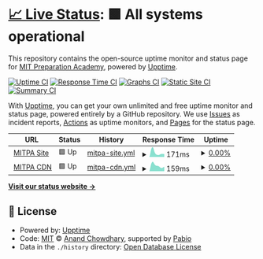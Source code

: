 # [📈 Live Status](https://demo.upptime.js.org): <!--live status--> **🟩 All systems operational**

This repository contains the open-source uptime monitor and status page for [MIT Preparation Academy](mitpa.tech), powered by [Upptime](https://github.com/upptime/upptime).

[![Uptime CI](https://github.com/MITPAcademy/status.mitpa.tech/workflows/Uptime%20CI/badge.svg)](https://github.com/MITPAcademy/status.mitpa.tech/actions?query=workflow%3A%22Uptime+CI%22)
[![Response Time CI](https://github.com/MITPAcademy/status.mitpa.tech/workflows/Response%20Time%20CI/badge.svg)](https://github.com/MITPAcademy/status.mitpa.tech/actions?query=workflow%3A%22Response+Time+CI%22)
[![Graphs CI](https://github.com/MITPAcademy/status.mitpa.tech/workflows/Graphs%20CI/badge.svg)](https://github.com/MITPAcademy/status.mitpa.tech/actions?query=workflow%3A%22Graphs+CI%22)
[![Static Site CI](https://github.com/MITPAcademy/status.mitpa.tech/workflows/Static%20Site%20CI/badge.svg)](https://github.com/MITPAcademy/status.mitpa.tech/actions?query=workflow%3A%22Static+Site+CI%22)
[![Summary CI](https://github.com/MITPAcademy/status.mitpa.tech/workflows/Summary%20CI/badge.svg)](https://github.com/MITPAcademy/status.mitpa.tech/actions?query=workflow%3A%22Summary+CI%22)

With [Upptime](https://upptime.js.org), you can get your own unlimited and free uptime monitor and status page, powered entirely by a GitHub repository. We use [Issues](https://github.com/MITPAcademy/status.mitpa.tech/issues) as incident reports, [Actions](https://github.com/MITPAcademy/status.mitpa.tech/actions) as uptime monitors, and [Pages](https://demo.upptime.js.org) for the status page.

<!--start: status pages-->
<!-- This summary is generated by Upptime (https://github.com/upptime/upptime) -->
<!-- Do not edit this manually, your changes will be overwritten -->
<!-- prettier-ignore -->
| URL | Status | History | Response Time | Uptime |
| --- | ------ | ------- | ------------- | ------ |
| <img alt="" src="https://icons.duckduckgo.com/ip3/cdn-mitpa-tech.vercel.app.ico" height="13"> [MITPA Site](https://cdn-mitpa-tech.vercel.app) | 🟩 Up | [mitpa-site.yml](https://github.com/PRACTAcademy/status.practa.tech/commits/HEAD/history/mitpa-site.yml) | <details><summary><img alt="Response time graph" src="./graphs/mitpa-site/response-time-week.png" height="20"> 171ms</summary><br><a href="https://PRACTAcademy.github.io/status.practa.tech/history/mitpa-site"><img alt="Response time 171" src="https://img.shields.io/endpoint?url=https%3A%2F%2Fraw.githubusercontent.com%2FPRACTAcademy%2Fstatus.practa.tech%2FHEAD%2Fapi%2Fmitpa-site%2Fresponse-time.json"></a><br><a href="https://PRACTAcademy.github.io/status.practa.tech/history/mitpa-site"><img alt="24-hour response time 113" src="https://img.shields.io/endpoint?url=https%3A%2F%2Fraw.githubusercontent.com%2FPRACTAcademy%2Fstatus.practa.tech%2FHEAD%2Fapi%2Fmitpa-site%2Fresponse-time-day.json"></a><br><a href="https://PRACTAcademy.github.io/status.practa.tech/history/mitpa-site"><img alt="7-day response time 171" src="https://img.shields.io/endpoint?url=https%3A%2F%2Fraw.githubusercontent.com%2FPRACTAcademy%2Fstatus.practa.tech%2FHEAD%2Fapi%2Fmitpa-site%2Fresponse-time-week.json"></a><br><a href="https://PRACTAcademy.github.io/status.practa.tech/history/mitpa-site"><img alt="30-day response time 171" src="https://img.shields.io/endpoint?url=https%3A%2F%2Fraw.githubusercontent.com%2FPRACTAcademy%2Fstatus.practa.tech%2FHEAD%2Fapi%2Fmitpa-site%2Fresponse-time-month.json"></a><br><a href="https://PRACTAcademy.github.io/status.practa.tech/history/mitpa-site"><img alt="1-year response time 171" src="https://img.shields.io/endpoint?url=https%3A%2F%2Fraw.githubusercontent.com%2FPRACTAcademy%2Fstatus.practa.tech%2FHEAD%2Fapi%2Fmitpa-site%2Fresponse-time-year.json"></a></details> | <details><summary><a href="https://PRACTAcademy.github.io/status.practa.tech/history/mitpa-site">0.00%</a></summary><a href="https://PRACTAcademy.github.io/status.practa.tech/history/mitpa-site"><img alt="All-time uptime 0.00%" src="https://img.shields.io/endpoint?url=https%3A%2F%2Fraw.githubusercontent.com%2FPRACTAcademy%2Fstatus.practa.tech%2FHEAD%2Fapi%2Fmitpa-site%2Fuptime.json"></a><br><a href="https://PRACTAcademy.github.io/status.practa.tech/history/mitpa-site"><img alt="24-hour uptime 100.00%" src="https://img.shields.io/endpoint?url=https%3A%2F%2Fraw.githubusercontent.com%2FPRACTAcademy%2Fstatus.practa.tech%2FHEAD%2Fapi%2Fmitpa-site%2Fuptime-day.json"></a><br><a href="https://PRACTAcademy.github.io/status.practa.tech/history/mitpa-site"><img alt="7-day uptime 0.00%" src="https://img.shields.io/endpoint?url=https%3A%2F%2Fraw.githubusercontent.com%2FPRACTAcademy%2Fstatus.practa.tech%2FHEAD%2Fapi%2Fmitpa-site%2Fuptime-week.json"></a><br><a href="https://PRACTAcademy.github.io/status.practa.tech/history/mitpa-site"><img alt="30-day uptime 0.00%" src="https://img.shields.io/endpoint?url=https%3A%2F%2Fraw.githubusercontent.com%2FPRACTAcademy%2Fstatus.practa.tech%2FHEAD%2Fapi%2Fmitpa-site%2Fuptime-month.json"></a><br><a href="https://PRACTAcademy.github.io/status.practa.tech/history/mitpa-site"><img alt="1-year uptime 0.00%" src="https://img.shields.io/endpoint?url=https%3A%2F%2Fraw.githubusercontent.com%2FPRACTAcademy%2Fstatus.practa.tech%2FHEAD%2Fapi%2Fmitpa-site%2Fuptime-year.json"></a></details>
| <img alt="" src="https://icons.duckduckgo.com/ip3/mitpa-tech.vercel.app.ico" height="13"> [MITPA CDN](https://mitpa-tech.vercel.app) | 🟩 Up | [mitpa-cdn.yml](https://github.com/PRACTAcademy/status.practa.tech/commits/HEAD/history/mitpa-cdn.yml) | <details><summary><img alt="Response time graph" src="./graphs/mitpa-cdn/response-time-week.png" height="20"> 159ms</summary><br><a href="https://PRACTAcademy.github.io/status.practa.tech/history/mitpa-cdn"><img alt="Response time 159" src="https://img.shields.io/endpoint?url=https%3A%2F%2Fraw.githubusercontent.com%2FPRACTAcademy%2Fstatus.practa.tech%2FHEAD%2Fapi%2Fmitpa-cdn%2Fresponse-time.json"></a><br><a href="https://PRACTAcademy.github.io/status.practa.tech/history/mitpa-cdn"><img alt="24-hour response time 120" src="https://img.shields.io/endpoint?url=https%3A%2F%2Fraw.githubusercontent.com%2FPRACTAcademy%2Fstatus.practa.tech%2FHEAD%2Fapi%2Fmitpa-cdn%2Fresponse-time-day.json"></a><br><a href="https://PRACTAcademy.github.io/status.practa.tech/history/mitpa-cdn"><img alt="7-day response time 159" src="https://img.shields.io/endpoint?url=https%3A%2F%2Fraw.githubusercontent.com%2FPRACTAcademy%2Fstatus.practa.tech%2FHEAD%2Fapi%2Fmitpa-cdn%2Fresponse-time-week.json"></a><br><a href="https://PRACTAcademy.github.io/status.practa.tech/history/mitpa-cdn"><img alt="30-day response time 159" src="https://img.shields.io/endpoint?url=https%3A%2F%2Fraw.githubusercontent.com%2FPRACTAcademy%2Fstatus.practa.tech%2FHEAD%2Fapi%2Fmitpa-cdn%2Fresponse-time-month.json"></a><br><a href="https://PRACTAcademy.github.io/status.practa.tech/history/mitpa-cdn"><img alt="1-year response time 159" src="https://img.shields.io/endpoint?url=https%3A%2F%2Fraw.githubusercontent.com%2FPRACTAcademy%2Fstatus.practa.tech%2FHEAD%2Fapi%2Fmitpa-cdn%2Fresponse-time-year.json"></a></details> | <details><summary><a href="https://PRACTAcademy.github.io/status.practa.tech/history/mitpa-cdn">0.00%</a></summary><a href="https://PRACTAcademy.github.io/status.practa.tech/history/mitpa-cdn"><img alt="All-time uptime 0.00%" src="https://img.shields.io/endpoint?url=https%3A%2F%2Fraw.githubusercontent.com%2FPRACTAcademy%2Fstatus.practa.tech%2FHEAD%2Fapi%2Fmitpa-cdn%2Fuptime.json"></a><br><a href="https://PRACTAcademy.github.io/status.practa.tech/history/mitpa-cdn"><img alt="24-hour uptime 100.00%" src="https://img.shields.io/endpoint?url=https%3A%2F%2Fraw.githubusercontent.com%2FPRACTAcademy%2Fstatus.practa.tech%2FHEAD%2Fapi%2Fmitpa-cdn%2Fuptime-day.json"></a><br><a href="https://PRACTAcademy.github.io/status.practa.tech/history/mitpa-cdn"><img alt="7-day uptime 0.00%" src="https://img.shields.io/endpoint?url=https%3A%2F%2Fraw.githubusercontent.com%2FPRACTAcademy%2Fstatus.practa.tech%2FHEAD%2Fapi%2Fmitpa-cdn%2Fuptime-week.json"></a><br><a href="https://PRACTAcademy.github.io/status.practa.tech/history/mitpa-cdn"><img alt="30-day uptime 0.00%" src="https://img.shields.io/endpoint?url=https%3A%2F%2Fraw.githubusercontent.com%2FPRACTAcademy%2Fstatus.practa.tech%2FHEAD%2Fapi%2Fmitpa-cdn%2Fuptime-month.json"></a><br><a href="https://PRACTAcademy.github.io/status.practa.tech/history/mitpa-cdn"><img alt="1-year uptime 0.00%" src="https://img.shields.io/endpoint?url=https%3A%2F%2Fraw.githubusercontent.com%2FPRACTAcademy%2Fstatus.practa.tech%2FHEAD%2Fapi%2Fmitpa-cdn%2Fuptime-year.json"></a></details>

<!--end: status pages-->

[**Visit our status website →**](https://demo.upptime.js.org)

## 📄 License

- Powered by: [Upptime](https://github.com/upptime/upptime)
- Code: [MIT](./LICENSE) © [Anand Chowdhary](https://anandchowdhary.com), supported by [Pabio](https://pabio.com)
- Data in the `./history` directory: [Open Database License](https://opendatacommons.org/licenses/odbl/1-0/)
